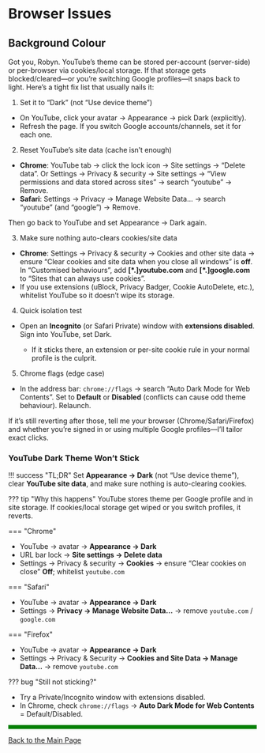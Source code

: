 # Browser Issues

## Background Colour

Got you, Robyn. YouTube’s theme can be stored per-account (server-side) or per-browser via cookies/local storage. If that storage gets blocked/cleared—or you’re switching Google profiles—it snaps back to light. Here’s a tight fix list that usually nails it:

1. Set it to “Dark” (not “Use device theme”)

* On YouTube, click your avatar → Appearance → pick Dark (explicitly).
* Refresh the page. If you switch Google accounts/channels, set it for each one.

2. Reset YouTube’s site data (cache isn’t enough)

* **Chrome**: YouTube tab → click the lock icon → Site settings → “Delete data”.
  Or Settings → Privacy & security → Site settings → “View permissions and data stored across sites” → search “youtube” → Remove.
* **Safari**: Settings → Privacy → Manage Website Data… → search “youtube” (and “google”) → Remove.

Then go back to YouTube and set Appearance → Dark again.

3. Make sure nothing auto-clears cookies/site data

* **Chrome**: Settings → Privacy & security → Cookies and other site data → ensure “Clear cookies and site data when you close all windows” is **off**.
  In “Customised behaviours”, add **[*.]youtube.com** and **[*.]google.com** to “Sites that can always use cookies”.
* If you use extensions (uBlock, Privacy Badger, Cookie AutoDelete, etc.), whitelist YouTube so it doesn’t wipe its storage.

4. Quick isolation test

* Open an **Incognito** (or Safari Private) window with **extensions disabled**. Sign into YouTube, set Dark.

  * If it sticks there, an extension or per-site cookie rule in your normal profile is the culprit.

5. Chrome flags (edge case)

* In the address bar: `chrome://flags` → search “Auto Dark Mode for Web Contents”. Set to **Default** or **Disabled** (conflicts can cause odd theme behaviour). Relaunch.

If it’s still reverting after those, tell me your browser (Chrome/Safari/Firefox) and whether you’re signed in or using multiple Google profiles—I’ll tailor exact clicks.

### YouTube Dark Theme Won’t Stick

!!! success "TL;DR"
    Set **Appearance → Dark** (not “Use device theme”), clear **YouTube site data**, and make sure nothing is auto-clearing cookies.

??? tip "Why this happens"
    YouTube stores theme per Google profile and in site storage. If cookies/local storage get wiped or you switch profiles, it reverts.

=== "Chrome"
- YouTube → avatar → **Appearance → Dark**
- URL bar lock → **Site settings → Delete data**
- Settings → Privacy & security → **Cookies** → ensure “Clear cookies on close” **Off**; whitelist `youtube.com`

=== "Safari"
- YouTube → avatar → **Appearance → Dark**
- Settings → **Privacy → Manage Website Data…** → remove `youtube.com` / `google.com`

=== "Firefox"
- YouTube → avatar → **Appearance → Dark**
- Settings → Privacy & Security → **Cookies and Site Data → Manage Data…** → remove `youtube.com`

??? bug "Still not sticking?"
- Try a Private/Incognito window with extensions disabled.  
- In Chrome, check `chrome://flags` → **Auto Dark Mode for Web Contents** = Default/Disabled.
  

<hr style="height:8px;border-width:0;color:green;background-color:green">

[Back to the Main Page](../index.md)

